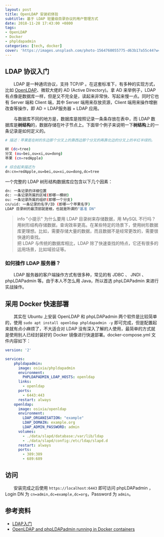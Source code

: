 ```yaml
---
layout: post
title: OpenLDAP 安装初体验
subtitle: 基于 LDAP 轻量级目录协议的用户管理方式
date: 2018-11-28 17:43:00 +0800
tags:
- OpenLDAP
- Docker
- phpldapadmin
categories: [tech, docker]
cover: 'https://images.unsplash.com/photo-1564760055775-d63b17a55c44?w=1600&h=900'
---
```


## LDAP 协议入门

&emsp;&emsp;LDAP 是一种通讯协议，支持 TCP/IP 。在这套标准下，有多种的实现方式，比如 [OpenLDAP](https://www.openldap.org)、微软大佬的 AD (Active Directory)。拿 AD 来举例子，LDAP 有点像是数据库一样，但是又不完全是，读起来非常快、写起来慢一点。同时它也有 Server 端和 Client 端，其中 Server 端用来存放资源，Client 端用来操作增删改查等操作，即 AD = LDAP服务器 + LDAP 应用。

&emsp;&emsp;与数据库不同的地方是，数据库是按照记录一条条存放在表中，而 LDAP 数据库是**树结构**的，数据存储在叶子节点上。下面举个例子来说明一下**树结构**上的一条记录是如何定义的。

```bash
# 描述：苹果是在树的东边那个分叉上的靠西边那个分叉的再靠北边的分叉上的半红半绿的。

树 (dc=tree)
分叉 (ou=bei,ou=xi,ou=dong)
苹果 (cn=redApple)

# 综合起来描述为
dn:cn=redApple,ou=bei,ou=xi,ou=dong,dc=tree
```

一个完整的 LDAP 树形结构数据库应包含以下几个因素：

```bash
dn: 一条记录的详细位置
dc: 一条记录所属的区域(即哪一棵树)
ou: 一条记录所属的组织(即哪一个分支)
cn/uid: 一条记录的名字/ID (即哪一个苹果名字)
LDAP 目录树的最顶部就是根，也就是所谓的"基准 DN"
```

> info "小提示"
> 为什么要用 LDAP 目录树来存储数据，用 MySQL 不行吗？
> 用树形结构存储数据，查询效率更高。在某些特定的场景下，使用树形数据库更理想。比如，需要存储大量的数据，而且数据不是经常更改的，需要很快速的查找。  
> 把 LDAP 与传统的数据库相比，LDAP 除了快速查找的特点，它还有很多的运用场景，比如域验证等。

### 如何操作 LDAP 服务器？

&emsp;&emsp;LDAP 服务器的客户端操作方式有很多种，常见的有 JDBC 、 JNDI 、 phpLDAPadmin 等。由于本人不怎么用 Java，所以首选 phpLDAPadmin 来进行实战操作。

## 采用 Docker 快速部署

&emsp;&emsp;其实在 Ubuntu 上安装 OpenLDAP 和 phpLDAPadmin 两个软件是比较简单的，使用 `sudo apt install openldap phpldapadmin -y` 即可完成，但是配置起来就有点小麻烦了，不大适合对 LDAP 没有深入了解的人使用，最简单的方式就是使用别人已经封装好的 Docker 镜像进行快速部署。docker-compose.yml 文件内容如下：

```yaml
version: '2'

services:
    phpldapadmin:
      image: osixia/phpldapadmin
      environment:
        PHPLDAPADMIN_LDAP_HOSTS: openldap
      links:
        - openldap
      ports:
        - 6443:443
      restart: always
    openldap:
      image: osixia/openldap
      environment:
        LDAP_ORGANISATION: "example"
        LDAP_DOMAIN: example.org
        LDAP_ADMIN_PASSWORD: admin
      volumes:
        - ./data/slapd/database:/var/lib/ldap
        - ./data/slapd/config:/etc/ldap/slapd.d
      restart: always
      ports:
        - 389:389
        - 689:689
```

## 访问

&emsp;&emsp;安装完成之后使用 `https://localhost:6443` 即可访问 phpLDAPadmin ，Login DN 为 `cn=admin,dc=example,dc=org`，Password 为 `admin`。

## 参考资料

- [LDAP入门](https://www.jianshu.com/p/7e4d99f6baaf)
- [OpenLDAP and phpLDAPadmin running in Docker containers](https://lostfocus.de/2018/03/openldap-and-phpldapadmin-running-in-docker-containers/)
